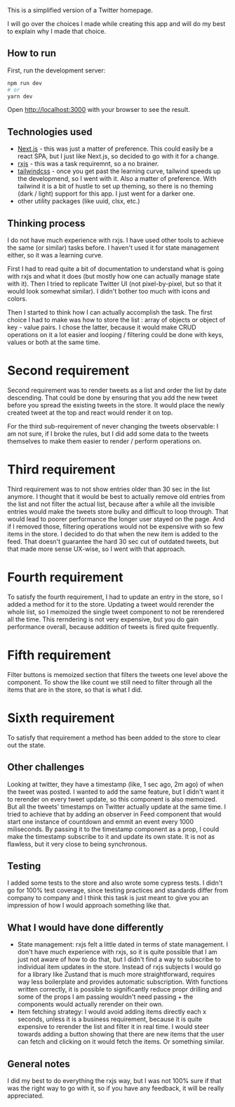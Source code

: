 This is a simplified version of a Twitter homepage.

I will go over the choices I made while creating this app and will do my best to explain why I made that choice.

## How to run

First, run the development server:

```bash
npm run dev
# or
yarn dev
```

Open [http://localhost:3000](http://localhost:3000) with your browser to see the result.

## Technologies used

- [Next.js](https://nextjs.org) - this was just a matter of preference. This could easily be a react SPA, but I just like Next.js, so decided to go with it for a change.
- [rxjs](https://rxjs.dev/) - this was a task requiremnt, so a no brainer.
- [tailwindcss](https://tailwindcss.com) - once you get past the learning curve, tailwind speeds up the developmend, so I went with it. Also a matter of preference. With tailwind it is a bit of hustle to set up theming, so there is no theming (dark / light) support for this app. I just went for a darker one.
- other utility packages (like uuid, clsx, etc.)

## Thinking process

I do not have much experience with rxjs. I have used other tools to achieve the same (or similar) tasks before. I haven't used it for state management either, so it was a learning curve.

First I had to read quite a bit of documentation to understand what is going with rxjs and what it does (but mostly how one can actually manage state with it). Then I tried to replicate Twitter UI (not pixel-by-pixel, but so that it would look somewhat similar). I didn't bother too much with icons and colors.

Then I started to think how I can actually accomplish the task. The first choice I had to make was how to store the list : array of objects or object of key - value pairs. I chose the latter, because it would make CRUD operations on it a lot easier and looping / filtering could be done with keys, values or both at the same time.

# Second requirement

Second requirement was to render tweets as a list and order the list by date descending. That could be done by ensuring that you add the new tweet before you spread the existing tweets in the store. It would place the newly created tweet at the top and react would render it on top.

For the third sub-requirement of never changing the tweets observable: I am not sure, if I broke the rules, but I did add some data to the tweets themselves to make them easier to render / perform operations on.

# Third requirement

Third requirement was to not show entries older than 30 sec in the list anymore. I thought that it would be best to actually remove old entries from the list and not filter the actual list, because after a while all the invisible entries would make the tweets store bulky and difficult to loop through. That would lead to poorer performance the longer user stayed on the page. And if I removed those, filtering operations would not be expensive with so few items in the store. I decided to do that when the new item is added to the feed. That doesn't guarantee the hard 30 sec cut of outdated tweets, but that made more sense UX-wise, so I went with that approach.

# Fourth requirement

To satisfy the fourth requirement, I had to update an entry in the store, so I added a method for it to the store. Updating a tweet would rerender the whole list, so I memoized the single tweet component to not be rerendered all the time. This rerndering is not very expensive, but you do gain performance overall, because addition of tweets is fired quite frequently.

# Fifth requirement

Filter buttons is memoized section that filters the tweets one level above the component. To show the like count we still need to filter through all the items that are in the store, so that is what I did.

# Sixth requirement

To satisfy that requirement a method has been added to the store to clear out the state.

## Other challenges

Looking at twitter, they have a timestamp (like, 1 sec ago, 2m ago) of when the tweet was posted. I wanted to add the same feature, but I didn't want it to rerender on every tweet update, so this component is also memoized. But all the tweets' timestamps on Twitter actually update at the same time. I tried to achieve that by adding an observer in Feed component that would start one instance of countdown and emmit an event every 1000 miliseconds. By passing it to the timestamp component as a prop, I could make the timestamp subscribe to it and update its own state. It is not as flawless, but it very close to being synchronous.

## Testing

I added some tests to the store and also wrote some cypress tests. I didn't go for 100% test coverage, since testing practices and standards differ from company to company and I think this task is just meant to give you an impression of how I would approach something like that.

## What I would have done differently

- State management: rxjs felt a little dated in terms of state management. I don't have much experience with rxjs, so it is quite possible that I am just not aware of how to do that, but I didn't find a way to subscribe to individual item updates in the store. Instead of rxjs subjects I would go for a library like Zustand that is much more straightforward, requires way less boilerplate and provides automatic subscription. With functions written correctly, it is possible to significantly reduce propr drilling and some of the props I am passing wouldn't need passing + the components would actually rerender on their own.
- Item fetching strategy: I would avoid adding items directly each x seconds, unless it is a business requirement, because it is quite expensive to rerender the list and filter it in real time. I would steer towards adding a button showing that there are new items that the user can fetch and clicking on it would fetch the items. Or something similar.

## General notes

I did my best to do everything the rxjs way, but I was not 100% sure if that was the right way to go with it, so if you have any feedback, it will be really appreciated.
